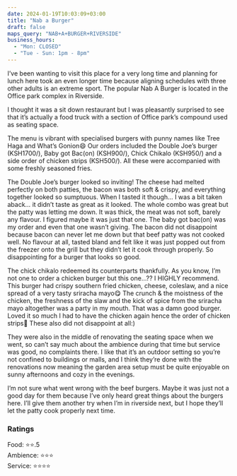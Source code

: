 ```yaml
---
date: 2024-01-19T10:03:09+03:00
title: "Nab a Burger"
draft: false
maps_query: "NAB+A+BURGER+RIVERSIDE"
business_hours:
  - "Mon: CLOSED"
  - "Tue - Sun: 1pm - 8pm"
---
```


I’ve been wanting to visit this place for a very long time and planning for lunch here took an even longer time because aligning schedules with three other adults is an extreme sport. The popular Nab A Burger is located in the Office park complex in Riverside.

I thought it was a sit down restaurant but I was pleasantly surprised to see that it’s actually a food truck with a section of Office park’s compound used as seating space.

The menu is vibrant with specialised burgers with punny names like Tree Haga and What’s Gonion😄 Our orders included the Double Joe’s burger (KSH1700/), Baby got Bac(on) (KSH900/), Chick Chikalo (KSH950/) and a side order of chicken strips (KSH500/). All these were accompanied with some freshly seasoned fries.

The Double Joe’s burger looked so inviting! The cheese had melted perfectly on both patties, the bacon was both soft & crispy, and everything together looked so sumptuous. When I tasted it though… I was a bit taken aback… it didn’t taste as great as it looked. The whole combo was great but the patty was letting me down. It was thick, the meat was not soft, barely any flavour. I figured maybe it was just that one. The baby got bac(on) was my order and even that one wasn’t giving. The bacon did not disappoint because bacon can never let me down but that beef patty was not cooked well. No flavour at all, tasted bland and felt like it was just popped out from the freezer onto the grill but they didn’t let it cook through properly. So disappointing for a burger that looks so good.

The chick chikalo redeemed its counterparts thankfully. As you know, I’m not one to order a chicken burger but this one…?? I HIGHLY recommend. This burger had crispy southern fried chicken, cheese, coleslaw, and a nice spread of a very tasty sriracha mayo😋 The crunch & the moistness of the chicken, the freshness of the slaw and the kick of spice from the sriracha mayo altogether was a party in my mouth. That was a damn good burger. Loved it so much I had to have the chicken again hence the order of chicken strips🙈 These also did not disappoint at all:)

They were also in the middle of renovating the seating space when we went, so can’t say much about the ambience during that time but service was good, no complaints there. I like that it’s an outdoor setting so you’re not confined to buildings or malls, and I think they’re done with the renovations now meaning the garden area setup must be quite enjoyable on sunny afternoons and cozy in the evenings.

I’m not sure what went wrong with the beef burgers. Maybe it was just not a good day for them because I’ve only heard great things about the burgers here. I’ll give them another try when I’m in riverside next, but I hope they’ll let the patty cook properly next time.

### Ratings

Food: ⭐️⭐️.5<br>
Ambience: ⭐️⭐️⭐️<br>
Service: ⭐️⭐️⭐️⭐️<br>
